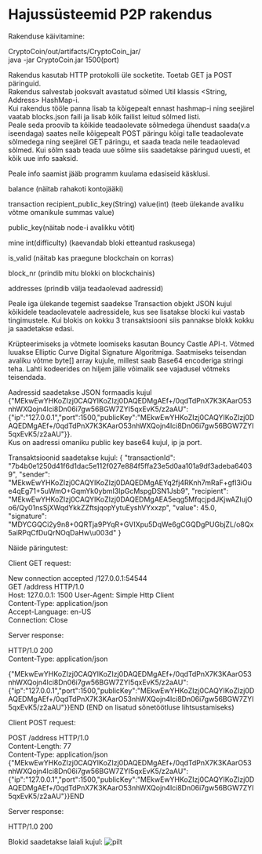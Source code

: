 # Hajussüsteemid P2P rakendus

Rakenduse käivitamine:  

CryptoCoin/out/artifacts/CryptoCoin_jar/  
java -jar CryptoCoin.jar 1500(port)  


Rakendus kasutab HTTP protokolli üle socketite. Toetab GET ja POST päringuid.   
Rakendus salvestab jooksvalt avastatud sõlmed Util klassis <String, Address> HashMap-i.  
Kui rakendus tööle panna lisab ta kõigepealt ennast hashmap-i ning seejärel vaatab blocks.json faili ja lisab kõik failist leitud sõlmed listi.  
Peale seda proovib ta kõikide teadaolevate sõlmedega ühendust saada(v.a iseendaga) saates neile kõigepealt POST päringu kõigi talle teadaolevate sõlmedega ning seejärel GET päringu, et saada teada neile teadaolevad sõlmed. Kui sõlm saab teada uue sõlme siis saadetakse päringud uuesti, et kõik uue info saaksid.

Peale info saamist jääb programm kuulama edasiseid käsklusi.

balance (näitab rahakoti kontojääki)

transaction recipient_public_key(String) value(int) (teeb ülekande avaliku võtme omanikule summas value)

public_key(näitab node-i avalikku võtit)

mine int(difficulty) (kaevandab bloki etteantud raskusega)

is_valid (näitab kas praegune blockchain on korras)

block_nr (prindib mitu blokki on blockchainis)

addresses (prindib välja teadaolevad aadressid)

Peale iga ülekande tegemist saadekse Transaction objekt JSON kujul kõikidele teadaolevatele aadressidele, kus see lisatakse blocki kui vastab tingimustele.
Kui blokis on kokku 3 transaktsiooni siis pannakse blokk kokku ja saadetakse edasi.

Krüpteerimiseks ja võtmete loomiseks kasutan Bouncy Castle API-t. Võtmed luuakse Elliptic Curve Digital Signature Algoritmiga. Saatmiseks teisendan avaliku võtme byte[] array kujule, millest saab Base64 encoderiga stringi teha. Lahti kodeerides on hiljem jälle võimalik see vajadusel võtmeks teisendada.

Aadressid saadetakse JSON formaadis kujul {"MEkwEwYHKoZIzj0CAQYIKoZIzj0DAQEDMgAEf+/0qdTdPnX7K3KAarO53nhWXQojn4lci8Dn06i7gw56BGW7ZYI5qxEvK5/z2aAU":{"ip":"127.0.0.1","port":1500,"publicKey":"MEkwEwYHKoZIzj0CAQYIKoZIzj0DAQEDMgAEf+/0qdTdPnX7K3KAarO53nhWXQojn4lci8Dn06i7gw56BGW7ZYI5qxEvK5/z2aAU"}}.   
Kus on aadressi omaniku public key base64 kujul, ip ja port.

Transaktsioonid saadetakse kujul:
{
  "transactionId": "7b4b0e1250d41f6d1dac5e112f027e884f5ffa23e5d0aa101a9df3adeba64039",
  "sender": "MEkwEwYHKoZIzj0CAQYIKoZIzj0DAQEDMgAEYq2fj4RKnh7mRaF+gfI3iOue4qEg71+5uWmO+GqmYk0ybmI3lpGcMspgDSN1Jsb9",
  "recipient": "MEkwEwYHKoZIzj0CAQYIKoZIzj0DAQEDMgAEA5eqg5MfqcjpdJKjwAZIujOo6/Qy01nsSjXWqdYkkZZftsjqopYytuEyshVYxxzp",
  "value": 45.0,
  "signature": "MDYCGQCi2y9n8+0QRTja9PYqR+GVIXpu5DqWe6gCGQDgPUGbjZL/o8Qx5aiRPqCfDuQrNOqDaHw\u003d"
}

Näide päringutest:  

Client GET request:  

New connection accepted /127.0.0.1:54544  
GET /address HTTP/1.0  
Host: 127.0.0.1: 1500 
User-Agent: Simple Http Client  
Content-Type: application/json  
Accept-Language: en-US    
Connection: Close 

Server response:  

HTTP/1.0 200  
Content-Type: application/json  

{"MEkwEwYHKoZIzj0CAQYIKoZIzj0DAQEDMgAEf+/0qdTdPnX7K3KAarO53nhWXQojn4lci8Dn06i7gw56BGW7ZYI5qxEvK5/z2aAU":{"ip":"127.0.0.1","port":1500,"publicKey":"MEkwEwYHKoZIzj0CAQYIKoZIzj0DAQEDMgAEf+/0qdTdPnX7K3KAarO53nhWXQojn4lci8Dn06i7gw56BGW7ZYI5qxEvK5/z2aAU"}}END (END on lisatud sõnetöötluse   lihtsustamiseks)    

Client POST request:  

POST /address HTTP/1.0   
Content-Length: 77  
Content-Type: application/json  
{"MEkwEwYHKoZIzj0CAQYIKoZIzj0DAQEDMgAEf+/0qdTdPnX7K3KAarO53nhWXQojn4lci8Dn06i7gw56BGW7ZYI5qxEvK5/z2aAU":{"ip":"127.0.0.1","port":1500,"publicKey":"MEkwEwYHKoZIzj0CAQYIKoZIzj0DAQEDMgAEf+/0qdTdPnX7K3KAarO53nhWXQojn4lci8Dn06i7gw56BGW7ZYI5qxEvK5/z2aAU"}}END  

Server response:  

HTTP/1.0 200  


Blokid saadetakse laiali kujul:
![pilt](https://user-images.githubusercontent.com/32220947/82493539-cff52700-9af0-11ea-9fa4-691a1b30e249.png)
